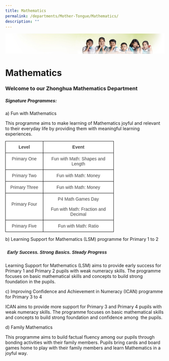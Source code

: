 ```yaml
---
title: Mathematics
permalink: /departments/Mother-Tongue/Mathematics/
description: ""
---
```


![](/images/Banner.jpg)

Mathematics
===========

### Welcome to our Zhonghua Mathematics Department

##### **Signature Programmes:**

a) Fun with Mathematics

This programme aims to make learning of Mathematics joyful and relevant to their everyday life by providing them with meaningful learning experiences.

<style type="text/css">
.tg  {border-collapse:collapse;border-spacing:0;}
.tg td{border-color:black;border-style:solid;border-width:1px;font-family:Arial, sans-serif;font-size:14px;
  overflow:hidden;padding:10px 5px;word-break:normal;}
.tg th{border-color:black;border-style:solid;border-width:1px;font-family:Arial, sans-serif;font-size:14px;
  font-weight:normal;overflow:hidden;padding:10px 5px;word-break:normal;}
.tg .tg-sxkx{background-color:#FFF;color:#454545;text-align:center;vertical-align:top}
.tg .tg-2fwu{background-color:#FFF;color:#454545;font-weight:bold;text-align:center;vertical-align:top}
</style>
<table class="tg" style="undefined;table-layout: fixed; width: 343px">
<colgroup>
<col style="width: 119px">
<col style="width: 224px">
</colgroup>
<thead>
  <tr>
    <th class="tg-2fwu">Level</th>
    <th class="tg-2fwu">Event</th>
  </tr>
</thead>
<tbody>
  <tr>
    <td class="tg-sxkx">Primary One</td>
    <td class="tg-sxkx">Fun with Math: Shapes and Length</td>
  </tr>
  <tr>
    <td class="tg-sxkx">Primary Two</td>
    <td class="tg-sxkx">Fun with Math: Money</td>
  </tr>
  <tr>
    <td class="tg-sxkx">Primary Three</td>
    <td class="tg-sxkx">Fun with Math: Money</td>
  </tr>
  <tr>
    <td class="tg-sxkx"><br>Primary Four<br></td>
    <td class="tg-sxkx">P4 Math Games Day<br><br>Fun with Math: Fraction and Decimal</td>
  </tr>
  <tr>
    <td class="tg-sxkx">Primary Five</td>
    <td class="tg-sxkx">Fun with Math: Ratio</td>
  </tr>
</tbody>
</table>

b) Learning Support for Mathematics (LSM) programme for Primary 1 to 2

<style type="text/css">
.tg  {border-collapse:collapse;border-spacing:0;}
.tg td{border-color:black;border-style:solid;border-width:1px;font-family:Arial, sans-serif;font-size:14px;
  overflow:hidden;padding:10px 5px;word-break:normal;}
.tg th{border-color:black;border-style:solid;border-width:1px;font-family:Arial, sans-serif;font-size:14px;
  font-weight:normal;overflow:hidden;padding:10px 5px;word-break:normal;}
.tg .tg-vg6y{border-color:#ffffff;font-style:italic;font-weight:bold;text-align:center;vertical-align:top}
</style>
<table class="tg">
<thead>
  <tr>
    <td class="tg-vg6y">Early Success. Strong Basics. Steady Progress</td>
  </tr>
</thead>
</table>

Learning Support for Mathematics (LSM) aims to provide early success for Primary 1 and Primary 2 pupils with weak numeracy skills. The programme focuses on basic mathematical skills and concepts to build strong foundation in the pupils.

c) Improving Confidence and Achievement in Numeracy (ICAN) programme for Primary 3 to 4

ICAN aims to provide more support for Primary 3 and Primary 4 pupils with weak numeracy skills. The programme focuses on basic mathematical skills and concepts to build strong foundation and confidence among  the pupils.

  

d) Family Mathematics

This programme aims to build factual fluency among our pupils through bonding activities with their family members. Pupils bring cards and board games home to play with their family members and learn Mathematics in a joyful way.